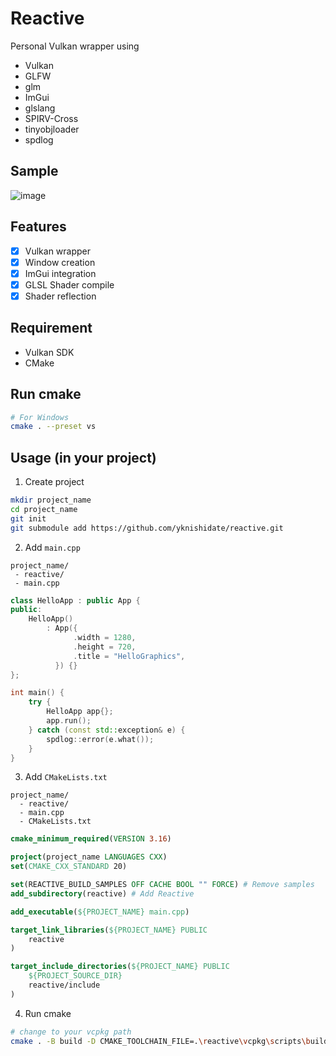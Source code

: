 # Reactive

Personal Vulkan wrapper using

- Vulkan
- GLFW
- glm
- ImGui
- glslang
- SPIRV-Cross
- tinyobjloader
- spdlog

## Sample

![image](https://user-images.githubusercontent.com/30839669/236371719-bb247384-52b9-4096-8739-d1ebe6bb1620.png)

## Features

- [x] Vulkan wrapper
- [x] Window creation
- [x] ImGui integration
- [x] GLSL Shader compile
- [x] Shader reflection

## Requirement

- Vulkan SDK
- CMake

## Run cmake

```sh
# For Windows
cmake . --preset vs
```

## Usage (in your project)

1. Create project

```sh
mkdir project_name
cd project_name
git init
git submodule add https://github.com/yknishidate/reactive.git
```

2. Add `main.cpp`

```
project_name/
 - reactive/
 - main.cpp
```

```cpp
class HelloApp : public App {
public:
    HelloApp()
        : App({
              .width = 1280,
              .height = 720,
              .title = "HelloGraphics",
          }) {}
};

int main() {
    try {
        HelloApp app{};
        app.run();
    } catch (const std::exception& e) {
        spdlog::error(e.what());
    }
}
```

3. Add `CMakeLists.txt`

```
project_name/
  - reactive/
  - main.cpp
  - CMakeLists.txt
```

```cmake
cmake_minimum_required(VERSION 3.16)

project(project_name LANGUAGES CXX)
set(CMAKE_CXX_STANDARD 20)

set(REACTIVE_BUILD_SAMPLES OFF CACHE BOOL "" FORCE) # Remove samples
add_subdirectory(reactive) # Add Reactive

add_executable(${PROJECT_NAME} main.cpp)

target_link_libraries(${PROJECT_NAME} PUBLIC 
    reactive
)

target_include_directories(${PROJECT_NAME} PUBLIC
    ${PROJECT_SOURCE_DIR}
    reactive/include
)
```

4. Run cmake

```sh
# change to your vcpkg path
cmake . -B build -D CMAKE_TOOLCHAIN_FILE=.\reactive\vcpkg\scripts\buildsystems\vcpkg.cmake
```
